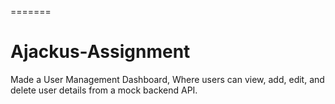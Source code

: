 =======
# Ajackus-Assignment
Made a User Management Dashboard, Where users can view, add, edit, and delete user details from a mock backend API.
